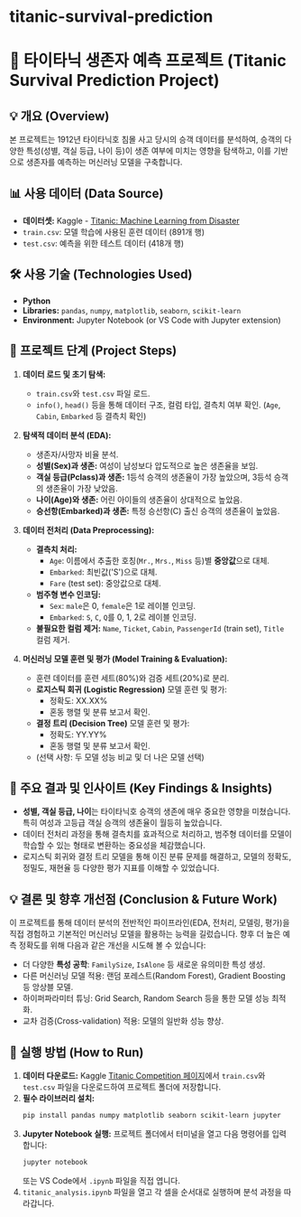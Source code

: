# titanic-survival-prediction

# 🚢 타이타닉 생존자 예측 프로젝트 (Titanic Survival Prediction Project)

## 💡 개요 (Overview)
본 프로젝트는 1912년 타이타닉호 침몰 사고 당시의 승객 데이터를 분석하여, 승객의 다양한 특성(성별, 객실 등급, 나이 등)이 생존 여부에 미치는 영향을 탐색하고, 이를 기반으로 생존자를 예측하는 머신러닝 모델을 구축합니다.

## 📊 사용 데이터 (Data Source)
* **데이터셋:** Kaggle - [Titanic: Machine Learning from Disaster](https://www.kaggle.com/c/titanic/data)
* `train.csv`: 모델 학습에 사용된 훈련 데이터 (891개 행)
* `test.csv`: 예측을 위한 테스트 데이터 (418개 행)

## 🛠️ 사용 기술 (Technologies Used)
* **Python**
* **Libraries:** `pandas`, `numpy`, `matplotlib`, `seaborn`, `scikit-learn`
* **Environment:** Jupyter Notebook (or VS Code with Jupyter extension)

## 🚀 프로젝트 단계 (Project Steps)

1.  **데이터 로드 및 초기 탐색:**
    * `train.csv`와 `test.csv` 파일 로드.
    * `info()`, `head()` 등을 통해 데이터 구조, 컬럼 타입, 결측치 여부 확인. (`Age`, `Cabin`, `Embarked` 등 결측치 확인)

2.  **탐색적 데이터 분석 (EDA):**
    * 생존자/사망자 비율 분석.
    * **성별(Sex)과 생존:** 여성이 남성보다 압도적으로 높은 생존율을 보임.
    * **객실 등급(Pclass)과 생존:** 1등석 승객의 생존율이 가장 높았으며, 3등석 승객의 생존율이 가장 낮았음.
    * **나이(Age)와 생존:** 어린 아이들의 생존율이 상대적으로 높았음.
    * **승선항(Embarked)과 생존:** 특정 승선항(C) 출신 승객의 생존율이 높았음.

3.  **데이터 전처리 (Data Preprocessing):**
    * **결측치 처리:**
        * `Age`: 이름에서 추출한 호칭(`Mr.`, `Mrs.`, `Miss` 등)별 **중앙값**으로 대체.
        * `Embarked`: 최빈값('S')으로 대체.
        * `Fare` (test set): 중앙값으로 대체.
    * **범주형 변수 인코딩:**
        * `Sex`: `male`은 0, `female`은 1로 레이블 인코딩.
        * `Embarked`: `S`, `C`, `Q`를 0, 1, 2로 레이블 인코딩.
    * **불필요한 컬럼 제거:** `Name`, `Ticket`, `Cabin`, `PassengerId` (train set), `Title` 컬럼 제거.

4.  **머신러닝 모델 훈련 및 평가 (Model Training & Evaluation):**
    * 훈련 데이터를 훈련 세트(80%)와 검증 세트(20%)로 분리.
    * **로지스틱 회귀 (Logistic Regression)** 모델 훈련 및 평가:
        * 정확도: XX.XX%
        * 혼동 행렬 및 분류 보고서 확인.
    * **결정 트리 (Decision Tree)** 모델 훈련 및 평가:
        * 정확도: YY.YY%
        * 혼동 행렬 및 분류 보고서 확인.
    * (선택 사항: 두 모델 성능 비교 및 더 나은 모델 선택)

## 🔑 주요 결과 및 인사이트 (Key Findings & Insights)
* **성별, 객실 등급, 나이**는 타이타닉호 승객의 생존에 매우 중요한 영향을 미쳤습니다. 특히 여성과 고등급 객실 승객의 생존율이 월등히 높았습니다.
* 데이터 전처리 과정을 통해 결측치를 효과적으로 처리하고, 범주형 데이터를 모델이 학습할 수 있는 형태로 변환하는 중요성을 체감했습니다.
* 로지스틱 회귀와 결정 트리 모델을 통해 이진 분류 문제를 해결하고, 모델의 정확도, 정밀도, 재현율 등 다양한 평가 지표를 이해할 수 있었습니다.

## 💡 결론 및 향후 개선점 (Conclusion & Future Work)
이 프로젝트를 통해 데이터 분석의 전반적인 파이프라인(EDA, 전처리, 모델링, 평가)을 직접 경험하고 기본적인 머신러닝 모델을 활용하는 능력을 길렀습니다. 향후 더 높은 예측 정확도를 위해 다음과 같은 개선을 시도해 볼 수 있습니다:
* 더 다양한 **특성 공학**: `FamilySize`, `IsAlone` 등 새로운 유의미한 특성 생성.
* 다른 머신러닝 모델 적용: 랜덤 포레스트(Random Forest), Gradient Boosting 등 앙상블 모델.
* 하이퍼파라미터 튜닝: Grid Search, Random Search 등을 통한 모델 성능 최적화.
* 교차 검증(Cross-validation) 적용: 모델의 일반화 성능 향상.

## 🚀 실행 방법 (How to Run)
1.  **데이터 다운로드:** Kaggle [Titanic Competition 페이지](https://www.kaggle.com/c/titanic/data)에서 `train.csv`와 `test.csv` 파일을 다운로드하여 프로젝트 폴더에 저장합니다.
2.  **필수 라이브러리 설치:**
    ```bash
    pip install pandas numpy matplotlib seaborn scikit-learn jupyter
    ```
3.  **Jupyter Notebook 실행:**
    프로젝트 폴더에서 터미널을 열고 다음 명령어를 입력합니다:
    ```bash
    jupyter notebook
    ```
    또는 VS Code에서 `.ipynb` 파일을 직접 엽니다.
4.  `titanic_analysis.ipynb` 파일을 열고 각 셀을 순서대로 실행하며 분석 과정을 따라갑니다.

